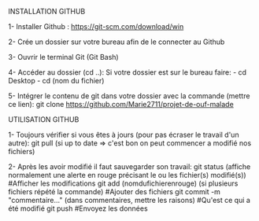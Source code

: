 INSTALLATION GITHUB

1- Installer Github :
    https://git-scm.com/download/win

2- Crée un dossier sur votre bureau afin de le connecter au Github

3- Ouvrir le terminal Git (Git Bash)

4- Accéder au dossier (cd ..):
    Si votre dossier est sur le bureau faire:
    - cd Desktop
    - cd (nom du fichier)

5- Intégrer le contenu de git dans votre dossier avec la commande (mettre ce lien):
    git clone https://github.com/Marie2711/projet-de-ouf-malade


UTILISATION GITHUB

1- Toujours vérifier si vous êtes à jours (pour pas écraser le travail d'un autre):
    git pull (si up to date => c'est bon on peut commencer a modifié nos fichiers)

2- Après les avoir modifié il faut sauvegarder son travail:
    git status (affiche normalement une alerte en rouge précisant le ou les fichier(s) modifié(s))  #Afficher les modifications
    git add (nomdufichierenrouge)	(si plusieurs fichiers répété la commande)  #Ajouter des fichiers
    git commit -m "commentaire..."  (dans commentaires, mettre les raisons) #Qu'est ce qui a été modifié
    git push	#Envoyez les données
